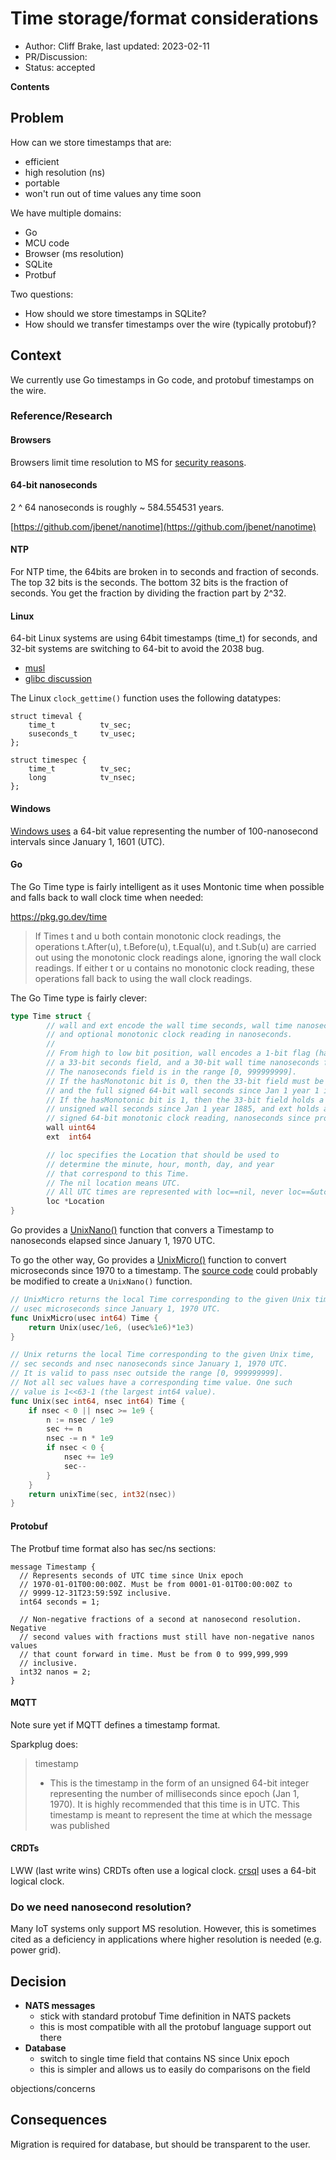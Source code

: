 # Time storage/format considerations

- Author: Cliff Brake, last updated: 2023-02-11
- PR/Discussion:
- Status: accepted

**Contents**

<!-- toc -->

## Problem

How can we store timestamps that are:

- efficient
- high resolution (ns)
- portable
- won't run out of time values any time soon

We have multiple domains:

- Go
- MCU code
- Browser (ms resolution)
- SQLite
- Protbuf

Two questions:

- How should we store timestamps in SQLite?
- How should we transfer timestamps over the wire (typically protobuf)?

## Context

We currently use Go timestamps in Go code, and protobuf timestamps on the wire.

### Reference/Research

#### Browsers

Browsers limit time resolution to MS for
[security reasons](https://community.tmpdir.org/t/high-rate-data-example-of-go-concurrency/654/4?u=cbrake).

#### 64-bit nanoseconds

2 ^ 64 nanoseconds is roughly ~ 584.554531 years.

[https://github.com/jbenet/nanotime](https://github.com/jbenet/nanotime)

#### NTP

For NTP time, the 64bits are broken in to seconds and fraction of seconds. The
top 32 bits is the seconds. The bottom 32 bits is the fraction of seconds. You
get the fraction by dividing the fraction part by 2^32.

#### Linux

64-bit Linux systems are using 64bit timestamps (time_t) for seconds, and 32-bit
systems are switching to 64-bit to avoid the 2038 bug.

- [musl](https://musl.libc.org/time64.html)
- [glibc discussion](https://sourceware.org/pipermail/libc-alpha/2022-November/143386.html)

The Linux `clock_gettime()` function uses the following datatypes:

```
struct timeval {
	time_t          tv_sec;
	suseconds_t     tv_usec;
};
```

```
struct timespec {
	time_t          tv_sec;
	long            tv_nsec;
};
```

#### Windows

[Windows uses](https://learn.microsoft.com/en-us/windows/win32/api/minwinbase/ns-minwinbase-filetime)
a 64-bit value representing the number of 100-nanosecond intervals since January
1, 1601 (UTC).

#### Go

The Go Time type is fairly intelligent as it uses Montonic time when possible
and falls back to wall clock time when needed:

https://pkg.go.dev/time

> If Times t and u both contain monotonic clock readings, the operations
> t.After(u), t.Before(u), t.Equal(u), and t.Sub(u) are carried out using the
> monotonic clock readings alone, ignoring the wall clock readings. If either t
> or u contains no monotonic clock reading, these operations fall back to using
> the wall clock readings.

The Go Time type is fairly clever:

```go
type Time struct {
        // wall and ext encode the wall time seconds, wall time nanoseconds,
        // and optional monotonic clock reading in nanoseconds.
        //
        // From high to low bit position, wall encodes a 1-bit flag (hasMonotonic),
        // a 33-bit seconds field, and a 30-bit wall time nanoseconds field.
        // The nanoseconds field is in the range [0, 999999999].
        // If the hasMonotonic bit is 0, then the 33-bit field must be zero
        // and the full signed 64-bit wall seconds since Jan 1 year 1 is stored in ext.
        // If the hasMonotonic bit is 1, then the 33-bit field holds a 33-bit
        // unsigned wall seconds since Jan 1 year 1885, and ext holds a
        // signed 64-bit monotonic clock reading, nanoseconds since process start.
        wall uint64
        ext  int64

        // loc specifies the Location that should be used to
        // determine the minute, hour, month, day, and year
        // that correspond to this Time.
        // The nil location means UTC.
        // All UTC times are represented with loc==nil, never loc==&utcLoc.
        loc *Location
}
```

Go provides a [UnixNano()](https://pkg.go.dev/time#Time.UnixNano) function that
convers a Timestamp to nanoseconds elapsed since January 1, 1970 UTC.

To go the other way, Go provides a
[UnixMicro()](https://pkg.go.dev/time#UnixMicro) function to convert
microseconds since 1970 to a timestamp. The
[source code](https://cs.opensource.google/go/go/+/refs/tags/go1.19.2:src/time/time.go;l=1390)
could probably be modified to create a `UnixNano()` function.

```go
// UnixMicro returns the local Time corresponding to the given Unix time,
// usec microseconds since January 1, 1970 UTC.
func UnixMicro(usec int64) Time {
	return Unix(usec/1e6, (usec%1e6)*1e3)
}

// Unix returns the local Time corresponding to the given Unix time,
// sec seconds and nsec nanoseconds since January 1, 1970 UTC.
// It is valid to pass nsec outside the range [0, 999999999].
// Not all sec values have a corresponding time value. One such
// value is 1<<63-1 (the largest int64 value).
func Unix(sec int64, nsec int64) Time {
	if nsec < 0 || nsec >= 1e9 {
		n := nsec / 1e9
		sec += n
		nsec -= n * 1e9
		if nsec < 0 {
			nsec += 1e9
			sec--
		}
	}
	return unixTime(sec, int32(nsec))
}

```

#### Protobuf

The Protbuf time format also has sec/ns sections:

```
message Timestamp {
  // Represents seconds of UTC time since Unix epoch
  // 1970-01-01T00:00:00Z. Must be from 0001-01-01T00:00:00Z to
  // 9999-12-31T23:59:59Z inclusive.
  int64 seconds = 1;

  // Non-negative fractions of a second at nanosecond resolution. Negative
  // second values with fractions must still have non-negative nanos values
  // that count forward in time. Must be from 0 to 999,999,999
  // inclusive.
  int32 nanos = 2;
}
```

#### MQTT

Note sure yet if MQTT defines a timestamp format.

Sparkplug does:

> timestamp
>
> - This is the timestamp in the form of an unsigned 64-bit integer representing
>   the number of milliseconds since epoch (Jan 1, 1970). It is highly
>   recommended that this time is in UTC. This timestamp is meant to represent
>   the time at which the message was published

#### CRDTs

LWW (last write wins) CRDTs often use a logical clock.
[crsql](https://github.com/vlcn-io/cr-sqlite) uses a 64-bit logical clock.

### Do we need nanosecond resolution?

Many IoT systems only support MS resolution. However, this is sometimes cited as
a deficiency in applications where higher resolution is needed (e.g. power
grid).

## Decision

- **NATS messages**
  - stick with standard protobuf Time definition in NATS packets
  - this is most compatible with all the protobuf language support out there
- **Database**
  - switch to single time field that contains NS since Unix epoch
  - this is simpler and allows us to easily do comparisons on the field

objections/concerns

## Consequences

Migration is required for database, but should be transparent to the user.
